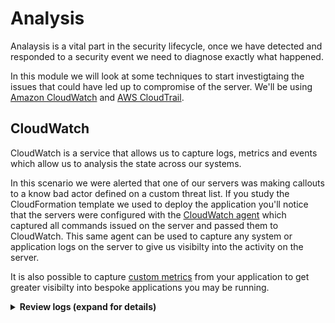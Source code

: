 # Analysis

Analaysis is a vital part in the security lifecycle, once we have detected and responded to a security event we need to diagnose exactly what happened.

In this module we will look at some techniques to start investigtaing the issues that could have led up to compromise of the server. We'll be using [Amazon CloudWatch](https://aws.amazon.com/cloudwatch) and [AWS CloudTrail](https://aws.amazon.com/cloudtrail/).

## CloudWatch

CloudWatch is a service that allows us to capture logs, metrics and events which allow us to analysis the state across our systems.

In this scenario we were alerted that one of our servers was making callouts to a know bad actor defined on a custom threat list. If you study the CloudFormation template we used to deploy the application you'll notice that the servers were configured with the [CloudWatch agent](https://docs.aws.amazon.com/AmazonCloudWatch/latest/monitoring/install-CloudWatch-Agent-on-first-instance.html) which captured all commands issued on the server and passed them to CloudWatch. This same agent can be used to capture any system or application logs on the server to give us visibilty into the activity on the server.

It is also possible to capture [custom metrics](https://docs.aws.amazon.com/AmazonCloudWatch/latest/monitoring/publishingMetrics.html) from your application to get greater visibilty into bespoke applications you may be running.

<details>
<summary><strong>Review logs (expand for details)</strong></summary><p>

1. From the AWS Console open the CloudWatch dashboard

1. Click **Logs** from the left hand menu

1. From the notification email you recieved alerting you to the event you will be able to obtain the instance ID, e.g. "i-036c394ba8fe4cd39"

1. In the CloudWatch dashboard enter the search instance ID
    ![provision certificates](https://github.com/charliejllewellyn/aws-security-workshop/blob/master/images/analysis/CloudWatch_log_filter.png)

1. Click into the log group and then into the log stream and you will see a list of all shell commands executed on the server.
    ![provision certificates](https://github.com/charliejllewellyn/aws-security-workshop/blob/master/images/analysis/CloudWatch_log.png)
